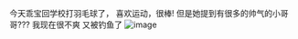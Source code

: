 今天乖宝回学校打羽毛球了， 喜欢运动，很棒!  但是她提到有很多的帅气的小哥哥??? 我现在很不爽 又被钓鱼了
![image](https://github.com/yue25699/yue-bk/assets/54253932/81c9fe95-8296-4c36-8ba2-1614c896637f)
